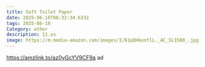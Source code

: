 ```yaml
---
title: Soft Toilet Paper
date: 2025-06-16T06:32:34.633Z
tags: 2025-06-16
Category: other
description: 12.xx
image: https://m.media-amazon.com/images/I/61pQHkontlL._AC_SL1500_.jpg
---
```

https://amzlink.to/az0yGcYV9CF9a ad